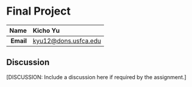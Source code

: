 Final Project
==============================

| **Name**  | Kicho Yu  |
|----------:|:-------------|
| **Email** | kyu12@dons.usfca.edu |

## Discussion ##

[DISCUSSION: Include a discussion here if required by the assignment.]
